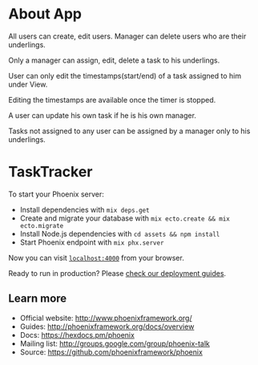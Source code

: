 # About App

All users can create, edit users. Manager can delete users who are their underlings.

Only a manager can assign, edit, delete a task to his underlings.

User can only edit the timestamps(start/end) of a task assigned to him under View.

Editing the timestamps are available once the timer is stopped.

A user can update his own task if he is his own manager.

Tasks not assigned to any user can be assigned by a manager only to his underlings.

# TaskTracker

To start your Phoenix server:

  * Install dependencies with `mix deps.get`
  * Create and migrate your database with `mix ecto.create && mix ecto.migrate`
  * Install Node.js dependencies with `cd assets && npm install`
  * Start Phoenix endpoint with `mix phx.server`

Now you can visit [`localhost:4000`](http://localhost:4000) from your browser.

Ready to run in production? Please [check our deployment guides](http://www.phoenixframework.org/docs/deployment).

## Learn more

  * Official website: http://www.phoenixframework.org/
  * Guides: http://phoenixframework.org/docs/overview
  * Docs: https://hexdocs.pm/phoenix
  * Mailing list: http://groups.google.com/group/phoenix-talk
  * Source: https://github.com/phoenixframework/phoenix


